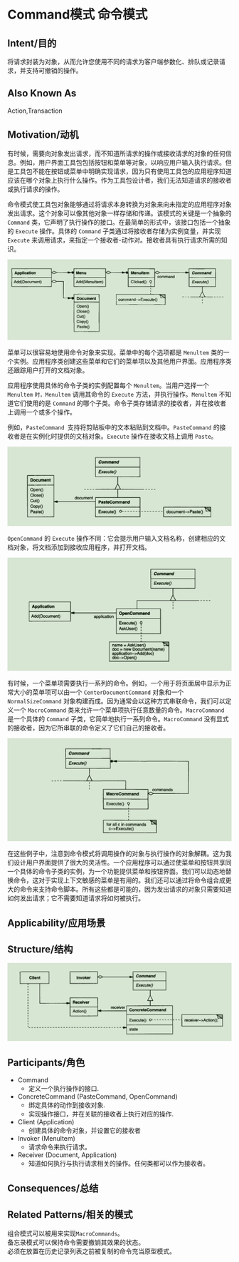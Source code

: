 # Command模式 命令模式

## Intent/目的

将请求封装为对象，从而允许您使用不同的请求为客户端参数化、排队或记录请求，并支持可撤销的操作。

## Also Known As
Action,Transaction

## Motivation/动机

有时候，需要向对象发出请求，而不知道所请求的操作或接收请求的对象的任何信息。例如，用户界面工具包包括按钮和菜单等对象，以响应用户输入执行请求。但是工具包不能在按钮或菜单中明确实现请求，因为只有使用工具包的应用程序知道应该在哪个对象上执行什么操作。作为工具包设计者，我们无法知道请求的接收者或执行请求的操作。

命令模式使工具包对象能够通过将请求本身转换为对象来向未指定的应用程序对象发出请求。这个对象可以像其他对象一样存储和传递。该模式的关键是一个抽象的 `Command` 类，它声明了执行操作的接口。在最简单的形式中，该接口包括一个抽象的 `Execute` 操作。具体的 `Command` 子类通过将接收者存储为实例变量，并实现 `Execute` 来调用请求，来指定一个接收者-动作对。接收者具有执行请求所需的知识。

![](/assets/notes/patterns/command_01.png)

菜单可以很容易地使用命令对象来实现。菜单中的每个选项都是 `Menultem` 类的一个实例。应用程序类创建这些菜单和它们的菜单项以及其他用户界面。应用程序类还跟踪用户打开的文档对象。

应用程序使用具体的命令子类的实例配置每个 `Menultem`。当用户选择一个 `Menultem` `时，Menultem` 调用其命令的 `Execute` 方法，并执行操作。`Menultem` 不知道它们使用的是 `Command` 的哪个子类。命令子类存储请求的接收者，并在接收者上调用一个或多个操作。

例如，`PasteCommand `支持将剪贴板中的文本粘贴到文档中。`PasteCommand` 的接收者是在实例化时提供的文档对象。`Execute` 操作在接收文档上调用 `Paste`。

![](/assets/notes/patterns/command_02.png)

`OpenCommand` 的 `Execute` 操作不同：它会提示用户输入文档名称，创建相应的文档对象，将文档添加到接收应用程序，并打开文档。

![](/assets/notes/patterns/command_03.png)

有时候，一个菜单项需要执行一系列的命令。例如，一个用于将页面居中显示为正常大小的菜单项可以由一个 `CenterDocumentCommand` 对象和一个 `NormalSizeCommand` 对象构建而成。因为通常会以这种方式串联命令，我们可以定义一个 `MacroCommand` 类来允许一个菜单项执行任意数量的命令。`MacroCommand` 是一个具体的 `Command` 子类，它简单地执行一系列命令。`MacroCommand` 没有显式的接收者，因为它所串联的命令定义了它们自己的接收者。

![](/assets/notes/patterns/command_04.png)

在这些例子中，注意到命令模式将调用操作的对象与执行操作的对象解耦。这为我们设计用户界面提供了很大的灵活性。一个应用程序可以通过使菜单和按钮共享同一个具体的命令子类的实例，为一个功能提供菜单和按钮界面。我们可以动态地替换命令，这对于实现上下文敏感的菜单是有用的。我们还可以通过将命令组合成更大的命令来支持命令脚本。所有这些都是可能的，因为发出请求的对象只需要知道如何发出请求；它不需要知道请求将如何被执行。

## Applicability/应用场景



## Structure/结构

![](/assets/notes/patterns/command_05.png)

## Participants/角色

- Command
  - 定义一个执行操作的接口.
- ConcreteCommand (PasteCommand, OpenCommand)
  - 绑定具体的动作到接收对象.
  - 实现操作接口，并在关联的接收者上执行对应的操作.
- Client (Application)
  - 创建具体的命令对象，并设置它的接收者
- Invoker (Menultem)
  - 请求命令来执行请求。
- Receiver (Document, Application)
  - 知道如何执行与执行请求相关的操作。任何类都可以作为接收者。

## Consequences/总结




## Related Patterns/相关的模式

组合模式可以被用来实现`MacroCommands`。  
备忘录模式可以保持命令需要撤销其效果的状态。  
必须在放置在历史记录列表之前被复制的命令充当原型模式。  
